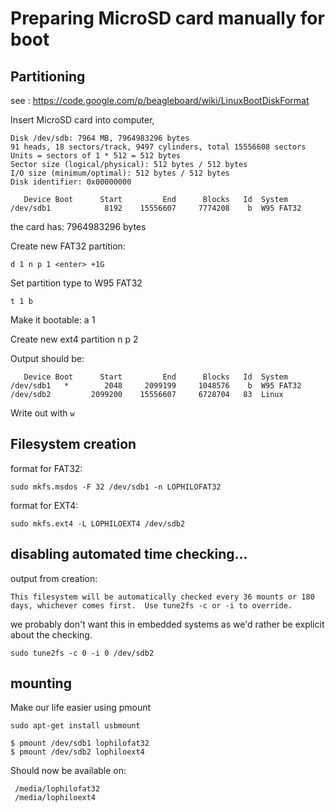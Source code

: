 # Preparing MicroSD card manually for boot

## Partitioning 

see : https://code.google.com/p/beagleboard/wiki/LinuxBootDiskFormat

Insert MicroSD card into computer, 

	Disk /dev/sdb: 7964 MB, 7964983296 bytes
	91 heads, 18 sectors/track, 9497 cylinders, total 15556608 sectors
	Units = sectors of 1 * 512 = 512 bytes
	Sector size (logical/physical): 512 bytes / 512 bytes
	I/O size (minimum/optimal): 512 bytes / 512 bytes
	Disk identifier: 0x00000000

	   Device Boot      Start         End      Blocks   Id  System
	/dev/sdb1            8192    15556607     7774208    b  W95 FAT32

the card has:  7964983296 bytes

Create new FAT32 partition:

	d 1 n p 1 <enter> +1G 

Set partition type to W95 FAT32

	t 1 b

Make it bootable:
	a 1

Create new ext4 partition
	n p 2 <enter> <enter>

Output should be:

	   Device Boot      Start         End      Blocks   Id  System
	/dev/sdb1   *        2048     2099199     1048576    b  W95 FAT32
	/dev/sdb2         2099200    15556607     6728704   83  Linux

Write out with `w`

## Filesystem creation

format for FAT32:

	sudo mkfs.msdos -F 32 /dev/sdb1 -n LOPHILOFAT32

format for EXT4:

	sudo mkfs.ext4 -L LOPHILOEXT4 /dev/sdb2

## disabling automated time checking...

output from creation:

	This filesystem will be automatically checked every 36 mounts or 180 days, whichever comes first.  Use tune2fs -c or -i to override.

we probably don't want this in embedded systems as we'd rather be explicit about the checking. 

	sudo tune2fs -c 0 -i 0 /dev/sdb2

## mounting

Make our life easier using pmount

	sudo apt-get install usbmount

	$ pmount /dev/sdb1 lophilofat32
	$ pmount /dev/sdb2 lophiloext4

Should now be available on:

	 /media/lophilofat32 
	 /media/lophiloext4